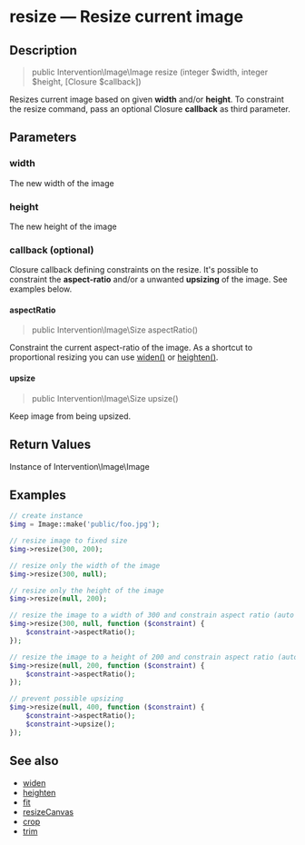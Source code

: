# resize — Resize current image

## Description
    
> public Intervention\Image\Image resize (integer $width, integer $height, [Closure $callback])

Resizes current image based on given **width** and/or **height**. To constraint the resize command, pass an optional Closure **callback** as third parameter.
    
## Parameters

### width
The new width of the image

### height
The new height of the image

### callback (optional)

Closure callback defining constraints on the resize. It's possible to constraint the **aspect-ratio** and/or a unwanted **upsizing** of the image. See examples below.

#### aspectRatio

> public Intervention\Image\Size aspectRatio()

Constraint the current aspect-ratio of the image. As a shortcut to proportional resizing you can use [widen()](/api/widen) or [heighten()](/api/heighten).

#### upsize

> public Intervention\Image\Size upsize()

Keep image from being upsized.

    
## Return Values
Instance of Intervention\Image\Image

## Examples

```php
// create instance
$img = Image::make('public/foo.jpg');

// resize image to fixed size
$img->resize(300, 200);

// resize only the width of the image
$img->resize(300, null);

// resize only the height of the image
$img->resize(null, 200);

// resize the image to a width of 300 and constrain aspect ratio (auto height)
$img->resize(300, null, function ($constraint) {
    $constraint->aspectRatio();
});

// resize the image to a height of 200 and constrain aspect ratio (auto width)
$img->resize(null, 200, function ($constraint) {
    $constraint->aspectRatio();
});

// prevent possible upsizing
$img->resize(null, 400, function ($constraint) {
    $constraint->aspectRatio();
    $constraint->upsize();
});
```

## See also

- [widen](/api/widen)
- [heighten](/api/heighten)
- [fit](/api/fit)
- [resizeCanvas](/api/resizeCanvas)
- [crop](/api/crop)
- [trim](/api/trim)

